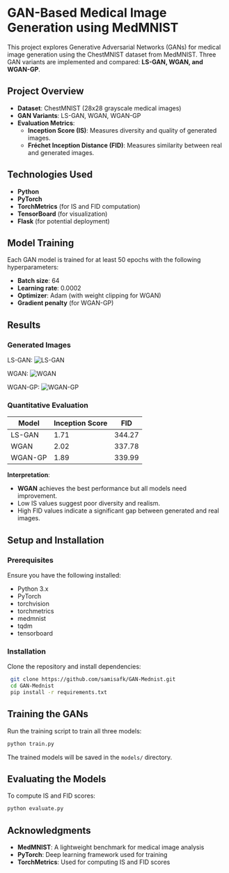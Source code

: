 # GAN-Based Medical Image Generation using MedMNIST

This project explores Generative Adversarial Networks (GANs) for medical image generation using the ChestMNIST dataset from MedMNIST. Three GAN variants are implemented and compared: **LS-GAN, WGAN, and WGAN-GP**.

## Project Overview
- **Dataset**: ChestMNIST (28x28 grayscale medical images)
- **GAN Variants**: LS-GAN, WGAN, WGAN-GP
- **Evaluation Metrics**:
  - **Inception Score (IS)**: Measures diversity and quality of generated images.
  - **Fréchet Inception Distance (FID)**: Measures similarity between real and generated images.

## Technologies Used
- **Python**
- **PyTorch**
- **TorchMetrics** (for IS and FID computation)
- **TensorBoard** (for visualization)
- **Flask** (for potential deployment)

## Model Training
Each GAN model is trained for at least 50 epochs with the following hyperparameters:
- **Batch size**: 64
- **Learning rate**: 0.0002
- **Optimizer**: Adam (with weight clipping for WGAN)
- **Gradient penalty** (for WGAN-GP)

## Results
### Generated Images
LS-GAN:
![LS-GAN](https://github.com/vedantulhe12/GAN-Mednist/blob/main/generated/LS-GAN_epoch_49.png)

WGAN:
![WGAN](https://github.com/vedantulhe12/GAN-Mednist/blob/main/generated/WGAN_epoch_49.png)

WGAN-GP:
![WGAN-GP](https://github.com/vedantulhe12/GAN-Mednist/blob/main/generated/WGAN-GP_epoch_49.png)

### Quantitative Evaluation
| Model   | Inception Score | FID  |
|---------|----------------|------|
| LS-GAN  | 1.71           | 344.27 |
| WGAN    | 2.02           | 337.78 |
| WGAN-GP | 1.89           | 339.99 |

**Interpretation**:
- **WGAN** achieves the best performance but all models need improvement.
- Low IS values suggest poor diversity and realism.
- High FID values indicate a significant gap between generated and real images.

## Setup and Installation
### Prerequisites
Ensure you have the following installed:
- Python 3.x
- PyTorch
- torchvision
- torchmetrics
- medmnist
- tqdm
- tensorboard

### Installation
Clone the repository and install dependencies:
```bash
 git clone https://github.com/samisafk/GAN-Mednist.git
 cd GAN-Mednist
 pip install -r requirements.txt
```

## Training the GANs
Run the training script to train all three models:
```bash
python train.py
```
The trained models will be saved in the `models/` directory.

## Evaluating the Models
To compute IS and FID scores:
```bash
python evaluate.py
```

## Acknowledgments
- **MedMNIST**: A lightweight benchmark for medical image analysis
- **PyTorch**: Deep learning framework used for training
- **TorchMetrics**: Used for computing IS and FID scores

